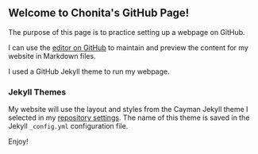 ## Welcome to Chonita's GitHub Page!
The purpose of this page is to practice setting up a webpage on GitHub.

I can use the [editor on GitHub](https://github.com/Chonita1/gitexercise/edit/master/README.md) to maintain and preview the content for my  website in Markdown files.

I used a GitHub Jekyll theme to run my webpage.

### Jekyll Themes

My website will use the layout and styles from the Cayman Jekyll theme I selected in my [repository settings](https://github.com/Chonita1/gitexercise/settings). The name of this theme is saved in the Jekyll `_config.yml` configuration file.

Enjoy!

